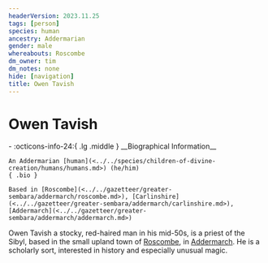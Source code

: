 ```yaml
---
headerVersion: 2023.11.25
tags: [person]
species: human
ancestry: Addermarian
gender: male
whereabouts: Roscombe
dm_owner: tim
dm_notes: none
hide: [navigation]
title: Owen Tavish
---
```

# Owen Tavish
<div class="grid cards ext-narrow-margin ext-one-column" markdown>
- :octicons-info-24:{ .lg .middle } __Biographical Information__

    An Addermarian [human](<../../species/children-of-divine-creation/humans/humans.md>) (he/him)  
    { .bio }

    Based in [Roscombe](<../../gazetteer/greater-sembara/addermarch/roscombe.md>), [Carlinshire](<../../gazetteer/greater-sembara/addermarch/carlinshire.md>), [Addermarch](<../../gazetteer/greater-sembara/addermarch/addermarch.md>)
</div>


Owen Tavish a stocky, red-haired man in his mid-50s, is a priest of the Sibyl, based in the small upland town of [Roscombe](<../../gazetteer/greater-sembara/addermarch/roscombe.md>), in [Addermarch](<../../gazetteer/greater-sembara/addermarch/addermarch.md>). He is a scholarly sort, interested in history and especially unusual magic. 